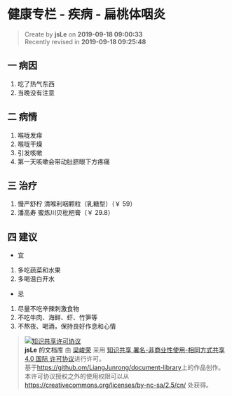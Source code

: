 # 健康专栏 - 疾病 - 扁桃体咽炎

> Create by **jsLe** on **2019-09-18 09:00:33**  
> Recently revised in **2019-09-18 09:25:48**

## 一 病因

1. 吃了热气东西
2. 当晚没有注意

## 二 病情

1. 喉咙发痒
2. 喉咙干燥
3. 引发咳嗽
4. 第一天咳嗽会带动肚脐眼下方疼痛

## 三 治疗

1. 慢严舒柠 清喉利咽颗粒（乳糖型）（￥ 59）
2. 潘高寿 蜜炼川贝枇杷膏（￥ 29.8）

## 四 建议

- 宜

1. 多吃蔬菜和水果
2. 多喝温白开水

- 忌

1. 尽量不吃辛辣刺激食物
2. 不吃牛肉、海鲜、虾、竹笋等
3. 不熬夜、喝酒，保持良好作息和心情

> <a rel="license" href="http://creativecommons.org/licenses/by-nc-sa/4.0/"><img alt="知识共享许可协议" style="border-width:0" src="https://i.creativecommons.org/l/by-nc-sa/4.0/88x31.png" /></a><br /><a xmlns:dct="http://purl.org/dc/terms/" property="dct:title">**jsLe** 的文档库</a> 由 <a xmlns:cc="http://creativecommons.org/ns#" href="https://github.com/LiangJunrong/document-library" property="cc:attributionName" rel="cc:attributionURL">梁峻荣</a> 采用 <a rel="license" href="http://creativecommons.org/licenses/by-nc-sa/4.0/">知识共享 署名-非商业性使用-相同方式共享 4.0 国际 许可协议</a>进行许可。<br />基于<a xmlns:dct="http://purl.org/dc/terms/" href="https://github.com/LiangJunrong/document-library" rel="dct:source">https://github.om/LiangJunrong/document-library</a>上的作品创作。<br />本许可协议授权之外的使用权限可以从 <a xmlns:cc="http://creativecommons.org/ns#" href="https://creativecommons.org/licenses/by-nc-sa/2.5/cn/" rel="cc:morePermissions">https://creativecommons.org/licenses/by-nc-sa/2.5/cn/</a> 处获得。
